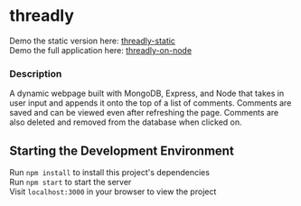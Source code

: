 # threadly

Demo the static version here: [threadly-static](http://jeffreyxchan.github.io/threadly/ "threadly")  
Demo the full application here: [threadly-on-node](https://threadly-on-node.herokuapp.com/ "threadly-on-node")

### Description
A dynamic webpage built with MongoDB, Express, and Node that takes in user input and appends it onto the top of a list of comments.
Comments are saved and can be viewed even after refreshing the page. Comments are also deleted and removed from the
database when clicked on.

## Starting the Development Environment
Run `npm install` to install this project's dependencies  
Run `npm start` to start the server  
Visit `localhost:3000` in your browser to view the project
